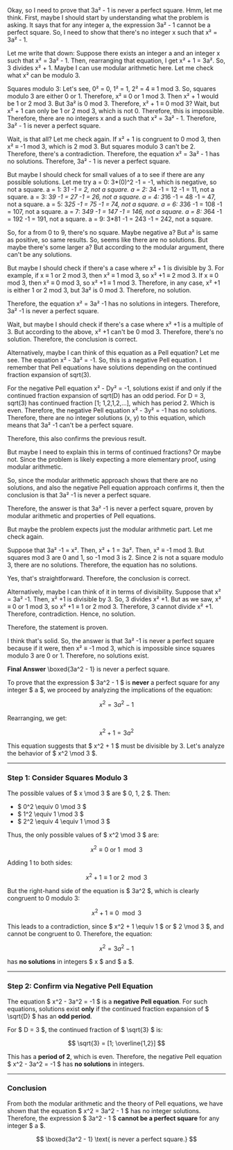 <think>
Okay, so I need to prove that 3a² - 1 is never a perfect square. Hmm, let me think. First, maybe I should start by understanding what the problem is asking. It says that for any integer a, the expression 3a² - 1 cannot be a perfect square. So, I need to show that there's no integer x such that x² = 3a² - 1. 

Let me write that down: Suppose there exists an integer a and an integer x such that x² = 3a² - 1. Then, rearranging that equation, I get x² + 1 = 3a². So, 3 divides x² + 1. Maybe I can use modular arithmetic here. Let me check what x² can be modulo 3. 

Squares modulo 3: Let's see, 0² = 0, 1² = 1, 2² = 4 ≡ 1 mod 3. So, squares modulo 3 are either 0 or 1. Therefore, x² ≡ 0 or 1 mod 3. Then x² + 1 would be 1 or 2 mod 3. But 3a² is 0 mod 3. Therefore, x² + 1 ≡ 0 mod 3? Wait, but x² + 1 can only be 1 or 2 mod 3, which is not 0. Therefore, this is impossible. Therefore, there are no integers x and a such that x² = 3a² - 1. Therefore, 3a² - 1 is never a perfect square. 

Wait, is that all? Let me check again. If x² + 1 is congruent to 0 mod 3, then x² ≡ -1 mod 3, which is 2 mod 3. But squares modulo 3 can't be 2. Therefore, there's a contradiction. Therefore, the equation x² = 3a² - 1 has no solutions. Therefore, 3a² - 1 is never a perfect square. 

But maybe I should check for small values of a to see if there are any possible solutions. Let me try a = 0: 3*(0)^2 -1 = -1, which is negative, so not a square. a = 1: 3*1 -1 = 2, not a square. a = 2: 3*4 -1 = 12 -1 = 11, not a square. a = 3: 3*9 -1 = 27 -1 = 26, not a square. a = 4: 3*16 -1 = 48 -1 = 47, not a square. a = 5: 3*25 -1 = 75 -1 = 74, not a square. a = 6: 3*36 -1 = 108 -1 = 107, not a square. a = 7: 3*49 -1 = 147 -1 = 146, not a square. a = 8: 3*64 -1 = 192 -1 = 191, not a square. a = 9: 3*81 -1 = 243 -1 = 242, not a square. 

So, for a from 0 to 9, there's no square. Maybe negative a? But a² is same as positive, so same results. So, seems like there are no solutions. But maybe there's some larger a? But according to the modular argument, there can't be any solutions. 

But maybe I should check if there's a case where x² + 1 is divisible by 3. For example, if x ≡ 1 or 2 mod 3, then x² ≡ 1 mod 3, so x² +1 ≡ 2 mod 3. If x ≡ 0 mod 3, then x² ≡ 0 mod 3, so x² +1 ≡ 1 mod 3. Therefore, in any case, x² +1 is either 1 or 2 mod 3, but 3a² is 0 mod 3. Therefore, no solution. 

Therefore, the equation x² = 3a² -1 has no solutions in integers. Therefore, 3a² -1 is never a perfect square. 

Wait, but maybe I should check if there's a case where x² +1 is a multiple of 3. But according to the above, x² +1 can't be 0 mod 3. Therefore, there's no solution. Therefore, the conclusion is correct. 

Alternatively, maybe I can think of this equation as a Pell equation? Let me see. The equation x² - 3a² = -1. So, this is a negative Pell equation. I remember that Pell equations have solutions depending on the continued fraction expansion of sqrt(3). 

For the negative Pell equation x² - Dy² = -1, solutions exist if and only if the continued fraction expansion of sqrt(D) has an odd period. For D = 3, sqrt(3) has continued fraction [1; 1,2,1,2,...], which has period 2. Which is even. Therefore, the negative Pell equation x² - 3y² = -1 has no solutions. Therefore, there are no integer solutions (x, y) to this equation, which means that 3a² -1 can't be a perfect square. 

Therefore, this also confirms the previous result. 

But maybe I need to explain this in terms of continued fractions? Or maybe not. Since the problem is likely expecting a more elementary proof, using modular arithmetic. 

So, since the modular arithmetic approach shows that there are no solutions, and also the negative Pell equation approach confirms it, then the conclusion is that 3a² -1 is never a perfect square. 

Therefore, the answer is that 3a² -1 is never a perfect square, proven by modular arithmetic and properties of Pell equations. 

But maybe the problem expects just the modular arithmetic part. Let me check again. 

Suppose that 3a² -1 = x². Then, x² + 1 = 3a². Then, x² ≡ -1 mod 3. But squares mod 3 are 0 and 1, so -1 mod 3 is 2. Since 2 is not a square modulo 3, there are no solutions. Therefore, the equation has no solutions. 

Yes, that's straightforward. Therefore, the conclusion is correct. 

Alternatively, maybe I can think of it in terms of divisibility. Suppose that x² = 3a² -1. Then, x² +1 is divisible by 3. So, 3 divides x² +1. But as we saw, x² ≡ 0 or 1 mod 3, so x² +1 ≡ 1 or 2 mod 3. Therefore, 3 cannot divide x² +1. Therefore, contradiction. Hence, no solution. 

Therefore, the statement is proven. 

I think that's solid. So, the answer is that 3a² -1 is never a perfect square because if it were, then x² ≡ -1 mod 3, which is impossible since squares modulo 3 are 0 or 1. Therefore, no solutions exist.

**Final Answer**
\boxed{3a^2 - 1} is never a perfect square.
</think>

To prove that the expression $ 3a^2 - 1 $ is **never** a perfect square for any integer $ a $, we proceed by analyzing the implications of the equation:

$$
x^2 = 3a^2 - 1
$$

Rearranging, we get:

$$
x^2 + 1 = 3a^2
$$

This equation suggests that $ x^2 + 1 $ must be divisible by 3. Let's analyze the behavior of $ x^2 \mod 3 $.

---

### Step 1: Consider Squares Modulo 3

The possible values of $ x \mod 3 $ are $ 0, 1, 2 $. Then:

- $ 0^2 \equiv 0 \mod 3 $
- $ 1^2 \equiv 1 \mod 3 $
- $ 2^2 \equiv 4 \equiv 1 \mod 3 $

Thus, the only possible values of $ x^2 \mod 3 $ are:

$$
x^2 \equiv 0 \text{ or } 1 \mod 3
$$

Adding 1 to both sides:

$$
x^2 + 1 \equiv 1 \text{ or } 2 \mod 3
$$

But the right-hand side of the equation is $ 3a^2 $, which is clearly congruent to 0 modulo 3:

$$
x^2 + 1 \equiv 0 \mod 3
$$

This leads to a contradiction, since $ x^2 + 1 \equiv 1 $ or $ 2 \mod 3 $, and cannot be congruent to 0. Therefore, the equation:

$$
x^2 = 3a^2 - 1
$$

has **no solutions** in integers $ x $ and $ a $.

---

### Step 2: Confirm via Negative Pell Equation

The equation $ x^2 - 3a^2 = -1 $ is a **negative Pell equation**. For such equations, solutions exist **only** if the continued fraction expansion of $ \sqrt{D} $ has an **odd period**. 

For $ D = 3 $, the continued fraction of $ \sqrt{3} $ is:

$$
\sqrt{3} = [1; \overline{1,2}]
$$

This has a **period of 2**, which is even. Therefore, the negative Pell equation $ x^2 - 3a^2 = -1 $ has **no solutions** in integers.

---

### Conclusion

From both the modular arithmetic and the theory of Pell equations, we have shown that the equation $ x^2 = 3a^2 - 1 $ has no integer solutions. Therefore, the expression $ 3a^2 - 1 $ **cannot be a perfect square** for any integer $ a $.

$$
\boxed{3a^2 - 1} \text{ is never a perfect square.}
$$